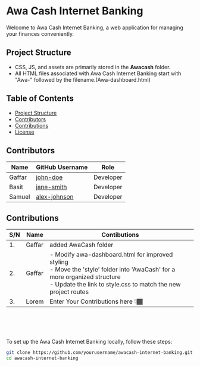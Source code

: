 # Awa Cash Internet Banking

Welcome to Awa Cash Internet Banking, a web application for managing your finances conveniently.

## Project Structure

- CSS, JS, and assets are primarily stored in the **Awacash** folder.
- All HTML files associated with Awa Cash Internet Banking start with "Awa-" followed by the filename.(Awa-dashboard.html)

## Table of Contents

- [Project Structure](#project-structure)
- [Contributors](#contributors)
- [Contributions](#contributions)
- [License](#license)

## Contributors

| Name       | GitHub Username         | Role           | 
|------------|-------------------------|----------------|
| Gaffar   | [john-doe](https://github.com/john-doe) | Developer      |
| Basit | [jane-smith](https://github.com/jane-smith) | Developer       |
| Samuel| [alex-johnson](https://github.com/alex-johnson) | Developer   |


<!-- Write Your Conrtibutions Here -->

## Contributions

|S/N         | Name       |   Contibutions| 
|------------|----------------|-------------------------|
|1.| Gaffar| added AwaCash folder
|2.| Gaffar| - Modify awa-dashboard.html for improved styling <br> - Move the 'style' folder into 'AwaCash' for a more organized structure <br> - Update the link to style.css to match the new project routes
|3.| Lorem| Enter Your Contributions here 👇🏾





<br><br>
<br><br>
To set up the Awa Cash Internet Banking locally, follow these steps:

```bash
git clone https://github.com/yourusername/awacash-internet-banking.git
cd awacash-internet-banking
